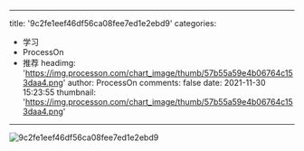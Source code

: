 
---
title: '9c2fe1eef46df56ca08fee7ed1e2ebd9'
categories: 
 - 学习
 - ProcessOn
 - 推荐
headimg: 'https://img.processon.com/chart_image/thumb/57b55a59e4b06764c153daa4.png'
author: ProcessOn
comments: false
date: 2021-11-30 15:23:55
thumbnail: 'https://img.processon.com/chart_image/thumb/57b55a59e4b06764c153daa4.png'
---

<div>   
<img class="thumb" alt="9c2fe1eef46df56ca08fee7ed1e2ebd9" src="https://img.processon.com/chart_image/thumb/57b55a59e4b06764c153daa4.png" referrerpolicy="no-referrer">
<p></p>  
</div>
            
